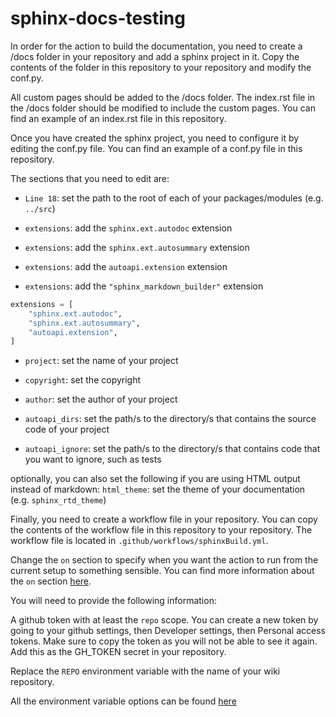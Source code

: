 # sphinx-docs-testing
 
In order for the action to build the documentation, you need to create a /docs folder in your repository and add a sphinx project in it. Copy the contents of the folder in this repository to your repository and modify the conf.py.

All custom pages should be added to the /docs folder. The index.rst file in the /docs folder should be modified to include the custom pages. You can find an example of an index.rst file in this repository.

Once you have created the sphinx project, you need to configure it by editing the conf.py file. You can find an example of a conf.py file in this repository.

The sections that you need to edit are:

- `Line 18`: set the path to the root of each of your packages/modules (e.g. `../src`)


- `extensions`: add the `sphinx.ext.autodoc` extension
- `extensions`: add the `sphinx.ext.autosummary` extension
- `extensions`: add the `autoapi.extension` extension
- `extensions`: add the `"sphinx_markdown_builder"` extension

```python
extensions = [
    "sphinx.ext.autodoc",
    "sphinx.ext.autosummary",
    "autoapi.extension",
]
```

- `project`: set the name of your project
- `copyright`: set the copyright
- `author`: set the author of your project

- `autoapi_dirs`: set the path/s to the directory/s that contains the source code of your project
- `autoapi_ignore`: set the path/s to the directory/s that contains code that you want to ignore, such as tests

optionally, you can also set the following if you are using HTML output instead of markdown:
`html_theme`: set the theme of your documentation (e.g. `sphinx_rtd_theme`)

Finally, you need to create a workflow file in your repository. You can copy the contents of the workflow file in this repository to your repository. The workflow file is located in `.github/workflows/sphinxBuild.yml`.

Change the `on` section to specify when you want the action to run from the current setup to something sensible. You can find more information about the `on` section [here](https://docs.github.com/en/actions/reference/workflow-syntax-for-github-actions#on).

You will need to provide the following information:

A github token with at least the `repo` scope. You can create a new token by going to your github settings, then Developer settings, then Personal access tokens. Make sure to copy the token as you will not be able to see it again. Add this as the GH_TOKEN secret in your repository.

Replace the `REPO` environment variable with the name of your wiki repository.

All the environment variable options can be found [here](https://github.com/s0/git-publish-subdir-action#configuration)
